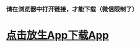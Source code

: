 
### 请在浏览器中打开链接，才能下载（微信限制了）
#  <a href='https://github.com/While1true/mahaLives/blob/master/lives_v1.0.1_2019-03-05_release.apk?raw=true'>点击放生App下载App</a>
